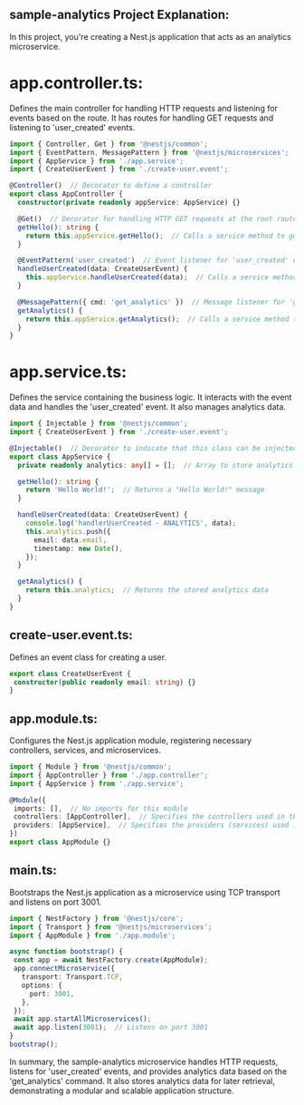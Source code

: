 
## sample-analytics Project Explanation:

In this project, you're creating a Nest.js application that acts as an analytics microservice.

# app.controller.ts: 
Defines the main controller for handling HTTP requests and listening for events based on the route. It has routes for handling GET requests and listening to 'user_created' events.


```typescript
import { Controller, Get } from '@nestjs/common';
import { EventPattern, MessagePattern } from '@nestjs/microservices';
import { AppService } from './app.service';
import { CreateUserEvent } from './create-user.event';

@Controller()  // Decorator to define a controller
export class AppController {
  constructor(private readonly appService: AppService) {}

  @Get()  // Decorator for handling HTTP GET requests at the root route '/'
  getHello(): string {
    return this.appService.getHello();  // Calls a service method to get a "Hello World!" message
  }

  @EventPattern('user_created')  // Event listener for 'user_created' event
  handleUserCreated(data: CreateUserEvent) {
    this.appService.handleUserCreated(data);  // Calls a service method to handle the 'user_created' event
  }

  @MessagePattern({ cmd: 'get_analytics' })  // Message listener for 'get_analytics' command
  getAnalytics() {
    return this.appService.getAnalytics();  // Calls a service method to get analytics data
  }
}


```

# app.service.ts: 
Defines the service containing the business logic. It interacts with the event data and handles the 'user_created' event. It also manages analytics data.


```typescript
import { Injectable } from '@nestjs/common';
import { CreateUserEvent } from './create-user.event';

@Injectable()  // Decorator to indicate that this class can be injected into other components
export class AppService {
  private readonly analytics: any[] = [];  // Array to store analytics data

  getHello(): string {
    return 'Hello World!';  // Returns a "Hello World!" message
  }

  handleUserCreated(data: CreateUserEvent) {
    console.log('handlerUserCreated - ANALYTICS', data);
    this.analytics.push({
      email: data.email,
      timestamp: new Date(),
    });
  }

  getAnalytics() {
    return this.analytics;  // Returns the stored analytics data
  }
}

```

## create-user.event.ts:
 Defines an event class for creating a user.

 ```typescript
export class CreateUserEvent {
  constructor(public readonly email: string) {}
}

```

## app.module.ts: 
Configures the Nest.js application module, registering necessary controllers, services, and microservices.

 ```typescript
import { Module } from '@nestjs/common';
import { AppController } from './app.controller';
import { AppService } from './app.service';

@Module({
  imports: [],  // No imports for this module
  controllers: [AppController],  // Specifies the controllers used in this module
  providers: [AppService],  // Specifies the providers (services) used in this module
})
export class AppModule {}


```

## main.ts:
Bootstraps the Nest.js application as a microservice using TCP transport and listens on port 3001.

 ```typescript
import { NestFactory } from '@nestjs/core';
import { Transport } from '@nestjs/microservices';
import { AppModule } from './app.module';

async function bootstrap() {
  const app = await NestFactory.create(AppModule);
  app.connectMicroservice({
    transport: Transport.TCP,
    options: {
      port: 3001,
    },
  });
  await app.startAllMicroservices();
  await app.listen(3001);  // Listens on port 3001
}
bootstrap();


```
In summary, the sample-analytics microservice handles HTTP requests, listens for 'user_created' events, and provides analytics data based on the 'get_analytics' command. It also stores analytics data for later retrieval, demonstrating a modular and scalable application structure.